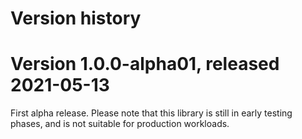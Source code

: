 # Version history

# Version 1.0.0-alpha01, released 2021-05-13

First alpha release. Please note that this library is still in early
testing phases, and is not suitable for production workloads.
